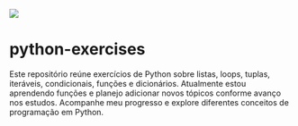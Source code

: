 ![](https://i.pinimg.com/564x/51/75/2a/51752a173cded2cb0a53baaf7a596d81.jpg)

# python-exercises
Este repositório reúne exercícios de Python sobre listas, loops, tuplas, iteráveis, condicionais, funções e dicionários. Atualmente estou aprendendo funções e planejo adicionar novos tópicos conforme avanço nos estudos. Acompanhe meu progresso e explore diferentes conceitos de programação em Python.
